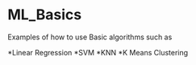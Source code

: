 # ML_Basics

Examples of how to use Basic algorithms such as

*Linear Regression
*SVM
*KNN
*K Means Clustering
